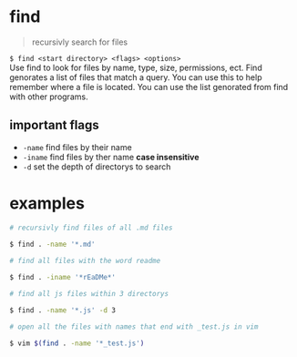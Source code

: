 # find
> recursivly search for files

`$ find <start directory> <flags> <options>`   
Use find to look for files by name, type, size, permissions, ect. Find genorates a list of files that match a query. You can use this to help remember where a file is located. You can use the list genorated from find with other programs.  

## important flags
* `-name` find files by their name
* `-iname` find files by ther name **case insensitive**
* `-d` set the depth of directorys to search

# examples
``` sh
# recursivly find files of all .md files
 
$ find . -name '*.md'
```

``` sh
# find all files with the word readme

$ find . -iname '*rEaDMe*'
```

``` sh
# find all js files within 3 directorys

$ find . -name '*.js' -d 3
```

``` sh
# open all the files with names that end with _test.js in vim

$ vim $(find . -name '*_test.js')
```
